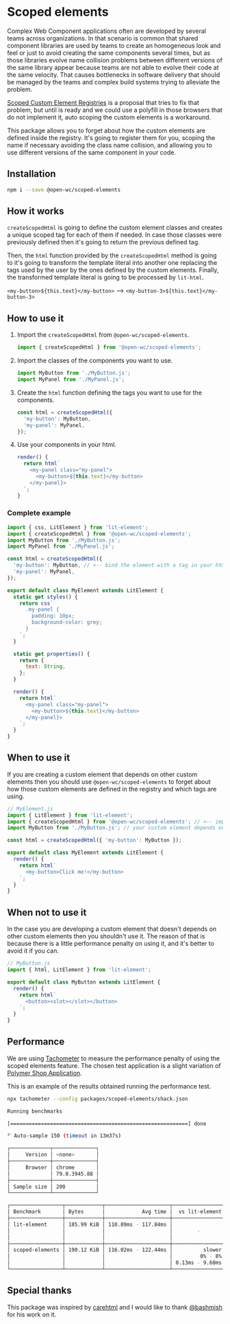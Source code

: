 # Scoped elements

[//]: # 'AUTO INSERT HEADER PREPUBLISH'

Complex Web Component applications often are developed by several teams across
organizations. In that scenario is common that shared component libraries are
used by teams to create an homogeneous look and feel or just to avoid creating
the same components several times, but as those libraries evolve name collision
problems between different versions of the same library appear because teams are
not able to evolve their code at the same velocity. That causes bottlenecks in
software delivery that should be managed by the teams and complex build systems
trying to alleviate the problem.

[Scoped Custom Element Registries](https://github.com/w3c/webcomponents/issues/716)
is a proposal that tries to fix that problem, but until is ready and we could
use a polyfill in those browsers that do not implement it, auto scoping the
custom elements is a workaround.

This package allows you to forget about how the custom elements are defined
inside the registry. It's going to register them for you, scoping the name if
necessary avoiding the class name collision, and allowing you to use different
versions of the same component in your code.

## Installation

```bash
npm i --save @open-wc/scoped-elements
```

## How it works

`createScopedHtml` is going to define the custom element classes and creates a
unique scoped tag for each of them if needed. In case those classes were
previously defined then it's going to return the previous defined tag.

Then, the `html` function provided by the `createScopedHtml` method is going to
it's going to transform the template literal into another one replacing the tags
used by the user by the ones defined by the custom elements. Finally, the
transformed template literal is going to be processed by `lit-html`.

`<my-button>${this.text}</my-button>` --> `<my-button-3>${this.text}</my-button-3>`

## How to use it

1. Import the `createScopedHtml` from `@open-wc/scoped-elements`.

   ```js
   import { createScopedHtml } from '@open-wc/scoped-elements';
   ```

2. Import the classes of the components you want to use.

   ```js
   import MyButton from './MyButton.js';
   import MyPanel from './MyPanel.js';
   ```

3. Create the `html` function defining the tags you want to use for the
   components.

   ```js
   const html = createScopedHtml({
     'my-button': MyButton,
     'my-panel': MyPanel,
   });
   ```

4. Use your components in your html.

   ```js
   render() {
     return html`
       <my-panel class="my-panel">
         <my-button>${this.text}</my-button>
       </my-panel}>
     `;
   }
   ```

### Complete example

```js
import { css, LitElement } from 'lit-element';
import { createScopedHtml } from '@open-wc/scoped-elements';
import MyButton from './MyButton.js';
import MyPanel from './MyPanel.js';

const html = createScopedHtml({
  'my-button': MyButton, // <-- bind the element with a tag in your html
  'my-panel': MyPanel,
});

export default class MyElement extends LitElement {
  static get styles() {
    return css`
      .my-panel {
        padding: 10px;
        background-color: grey;
      }
    `;
  }

  static get properties() {
    return {
      text: String,
    };
  }

  render() {
    return html`
      <my-panel class="my-panel">
        <my-button>${this.text}</my-button>
      </my-panel}>
    `;
  }
}
```

## When to use it

If you are creating a custom element that depends on other custom elements then
you should use `@open-wc/scoped-elements` to forget about how those custom
elements are defined in the registry and which tags are using.

```js
// MyElement.js
import { LitElement } from 'lit-element';
import { createScopedHtml } from '@open-wc/scoped-elements'; // <-- import the autoDefine and html functions
import MyButton from './MyButton.js'; // your custom element depends on it

const html = createScopedHtml({ 'my-button': MyButton });

export default class MyElement extends LitElement {
  render() {
    return html`
      <my-button>Click me!</my-button>
    `;
  }
}
```

## When not to use it

In the case you are developing a custom element that doesn't depends on other
custom elements then you shouldn't use it. The reason of that is because there
is a little performance penalty on using it, and it's better to avoid it if you
can.

```js
// MyButton.js
import { html, LitElement } from 'lit-element';

export default class MyButton extends LitElement {
  render() {
    return html`
      <button><slot></slot></button>
    `;
  }
}
```

## Performance

We are using [Tachometer](https://github.com/Polymer/tachometer) to measure the
performance penalty of using the scoped elements feature. The chosen test
application is a slight variation of [Polymer Shop Application](https://shop.polymer-project.org).

This is an example of the results obtained running the performance test.

```bash
npx tachometer --config packages/scoped-elements/shack.json

Running benchmarks

[==========================================================] done

⠋ Auto-sample 150 (timeout in 13m37s)

┌─────────────┬──────────────┐
│     Version │ <none>       │
├─────────────┼──────────────┤
│     Browser │ chrome       │
│             │ 79.0.3945.88 │
├─────────────┼──────────────┤
│ Sample size │ 200          │
└─────────────┴──────────────┘

┌─────────────────┬────────────┬─────────────────────┬─────────────────┬────────────────────┐
│ Benchmark       │ Bytes      │            Avg time │  vs lit-element │ vs scoped-elements │
├─────────────────┼────────────┼─────────────────────┼─────────────────┼────────────────────┤
│ lit-element     │ 185.99 KiB │ 110.89ms - 117.84ms │                 │             faster │
│                 │            │                     │        -        │            0% - 8% │
│                 │            │                     │                 │     0.13ms - 9.6ms │
├─────────────────┼────────────┼─────────────────────┼─────────────────┼────────────────────┤
│ scoped-elements │ 190.12 KiB │ 116.02ms - 122.44ms │          slower │                    │
│                 │            │                     │         0% - 8% │           -        │
│                 │            │                     │ 0.13ms - 9.60ms │                    │
└─────────────────┴────────────┴─────────────────────┴─────────────────┴────────────────────┘
```

## Special thanks

This package was inspired by [carehtml](https://github.com/bashmish/carehtml) and I would like to
thank [@bashmish](https://github.com/bashmish) for his work on it.

<script>
  export default {
    mounted() {
      const editLink = document.querySelector('.edit-link a');
      if (editLink) {
        const url = editLink.href;
        editLink.href = url.substr(0, url.indexOf('/master/')) + '/master/packages/classes-in-html/README.md';
      }
    }
  }
</script>
